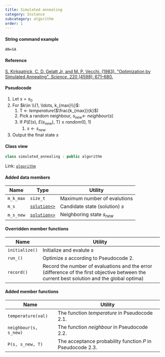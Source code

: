 ```yaml
---
title: Simulated annealing
category: Instance
subcategory: algorithm
order: 1
---
```


#### String command example

`AN=SA`

#### Reference

[S. Kirkpatrick, C. D. Gelatt Jr, and M. P. Vecchi. (1983).
"Optimization by Simulated Annealing".
*Science*. 220 (4598): 671–680.](https://doi.org/10.1126%2Fscience.220.4598.671)

#### Pseudocode

1. Let $s=s_0$
1. For $k\in \\{1, \ldots, k_{max}\\}$:
	1. T $\gets$ *temperature*($\frac{k_{max}}{k}$)
	1. Pick a random neighbour, $s_{new}\gets$ *neighbour*($s$)
	1. If *P*(*E*($s$), *E*($s_{new}$), T) $\leq$ *random*(0, 1)
		1. $s \gets s_{new}$
1. Output the final state $s$

#### Class view

```c++
class simulated_annealing : public algorithm
```
Link: [``algorithm``](../../../Core/algorithm/algorithm)

#### Added data members

|Name|Type|Utility|
|-|-|-|
|``m_k_max``|``size_t``|Maximum number of evalutions|
|``m_s``|[``solution<>``](../../../Core/algorithm/solution)|Candidate state (solution) $s$ |
|``m_s_new``|[``solution<>``](../../../Core/algorithm/solution)|Neighboring state $s_{new}$|

#### Overridden member functions

|Name|Utility|
|-|-|
|``initialize()``|Initialize and evalute $s$|
|``run_()``|Optimize $s$ according to Pseudocode 2.|
|``record()``|Record the number of evaluations and the error (difference of the first objective between the current best solution and the global optima)|

#### Added member functions

|Name|Utility|
|-|-|
|``temperature(val)``|The function *temperature* in Pseudocode 2.1.|
|``neighbour(s, s_new)``|The function *neighbour* in Pseudocode 2.2.|
|``P(s, s_new, T)``|The acceptance probability function *P* in Pseudocode 2.3.|